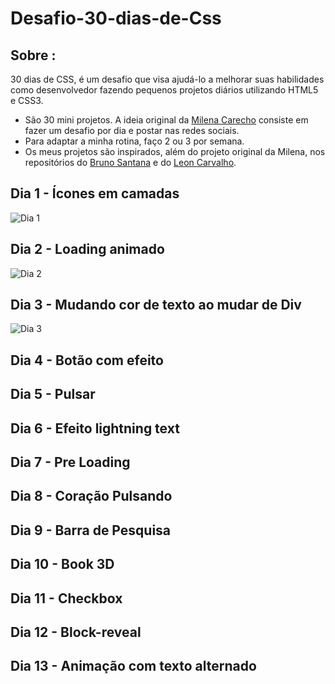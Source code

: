 # Desafio-30-dias-de-Css  

## Sobre : 
30 dias de CSS, é um desafio que visa ajudá-lo a melhorar suas habilidades como desenvolvedor fazendo pequenos projetos diários utilizando HTML5 e CSS3. 

- São 30 mini projetos. A ideia original da [Milena Carecho](https://github.com/MilenaCarecho) consiste em fazer um desafio por dia e postar nas redes sociais. 
- Para adaptar a minha rotina, faço 2 ou 3 por semana.
- Os meus projetos são inspirados, além do projeto original da Milena, nos repositórios do [Bruno Santana](https://github.com/BrunoSSantana/30diasDeCSS#readme) e
do [Leon Carvalho](https://github.com/leon-carvalho/30-dias-css).  


## Dia 1 - Ícones em camadas
![Dia 1 ](https://j.gifs.com/mqwEpr.gif)


## Dia 2 - Loading animado
![Dia 2](https://j.gifs.com/mqwMkG.gif)

## Dia 3 - Mudando cor de texto ao mudar de Div
![Dia 3](https://j.gifs.com/Pj15G4.gif)


## Dia 4 - Botão com efeito 

## Dia 5 - Pulsar

## Dia 6 - Efeito lightning text

## Dia 7 - Pre Loading

## Dia 8 - Coração Pulsando

## Dia 9 - Barra de Pesquisa

## Dia 10 - Book 3D

## Dia 11 - Checkbox

## Dia 12 - Block-reveal

## Dia 13 - Animação com texto alternado


